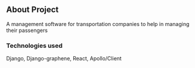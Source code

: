 ## About Project

A management software for transportation companies to help in managing their passengers

### Technologies used

Django, Django-graphene, React, Apollo/Client
